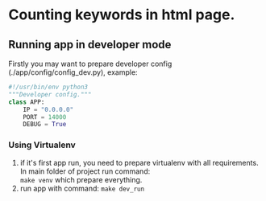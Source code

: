 # Counting keywords in html page.

## Running app in developer mode
Firstly you may want to prepare developer config (./app/config/config_dev.py), example:
```python
#!/usr/bin/env python3
"""Developer config."""
class APP:
    IP = "0.0.0.0"
    PORT = 14000
    DEBUG = True
```

### Using Virtualenv
1. if it's first app run, you need to prepare virtualenv with all requirements. 
In main folder of project run command:<br>
`make venv` which prepare everything.
1. run app with command: `make dev_run`

